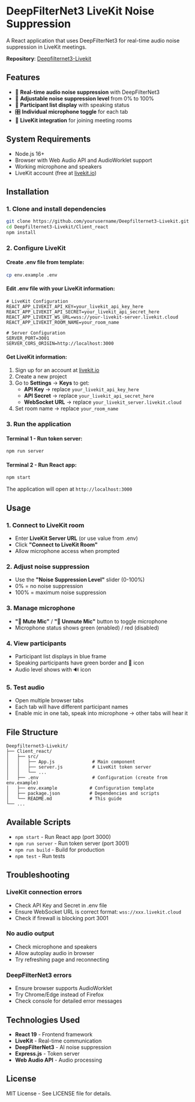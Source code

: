 # DeepFilterNet3 LiveKit Noise Suppression

A React application that uses DeepFilterNet3 for real-time audio noise suppression in LiveKit meetings.

**Repository**: [Deepfilternet3-Livekit](https://github.com/yourusername/Deepfilternet3-Livekit)

## Features

- 🎤 **Real-time audio noise suppression** with DeepFilterNet3
- 🔄 **Adjustable noise suppression level** from 0% to 100%
- 👥 **Participant list display** with speaking status
- 🎛️ **Individual microphone toggle** for each tab
- 📡 **LiveKit integration** for joining meeting rooms

## System Requirements

- Node.js 16+
- Browser with Web Audio API and AudioWorklet support
- Working microphone and speakers
- LiveKit account (free at [livekit.io](https://livekit.io))

## Installation

### 1. Clone and install dependencies

```bash
git clone https://github.com/yourusername/Deepfilternet3-Livekit.git
cd Deepfilternet3-Livekit/Client_react
npm install
```

### 2. Configure LiveKit

#### Create .env file from template:

```bash
cp env.example .env
```

#### Edit .env file with your LiveKit information:

```env
# LiveKit Configuration
REACT_APP_LIVEKIT_API_KEY=your_livekit_api_key_here
REACT_APP_LIVEKIT_API_SECRET=your_livekit_api_secret_here  
REACT_APP_LIVEKIT_WS_URL=wss://your-livekit-server.livekit.cloud
REACT_APP_LIVEKIT_ROOM_NAME=your_room_name

# Server Configuration
SERVER_PORT=3001
SERVER_CORS_ORIGIN=http://localhost:3000
```

#### Get LiveKit information:

1. Sign up for an account at [livekit.io](https://livekit.io)
2. Create a new project
3. Go to **Settings** → **Keys** to get:
   - **API Key** → replace `your_livekit_api_key_here`
   - **API Secret** → replace `your_livekit_api_secret_here`
   - **WebSocket URL** → replace `your_livekit_server.livekit.cloud`
4. Set room name → replace `your_room_name`

### 3. Run the application

#### Terminal 1 - Run token server:
```bash
npm run server
```

#### Terminal 2 - Run React app:
```bash
npm start
```

The application will open at `http://localhost:3000`

## Usage

### 1. Connect to LiveKit room
- Enter **LiveKit Server URL** (or use value from .env)
- Click **"Connect to LiveKit Room"**
- Allow microphone access when prompted

### 2. Adjust noise suppression
- Use the **"Noise Suppression Level"** slider (0-100%)
- 0% = no noise suppression
- 100% = maximum noise suppression

### 3. Manage microphone
- **"🎤 Mute Mic"** / **"🎤 Unmute Mic"** button to toggle microphone
- Microphone status shows green (enabled) / red (disabled)

### 4. View participants
- Participant list displays in blue frame
- Speaking participants have green border and 🎤 icon
- Audio level shows with 🔊 icon

### 5. Test audio
- Open multiple browser tabs
- Each tab will have different participant names
- Enable mic in one tab, speak into microphone → other tabs will hear it

## File Structure

```
Deepfilternet3-Livekit/
├── Client_react/
│   ├── src/
│   │   ├── App.js              # Main component
│   │   ├── server.js           # LiveKit token server
│   │   └── ...
│   ├── .env                    # Configuration (create from env.example)
│   ├── env.example            # Configuration template
│   ├── package.json           # Dependencies and scripts
│   └── README.md              # This guide
└── ...
```

## Available Scripts

- `npm start` - Run React app (port 3000)
- `npm run server` - Run token server (port 3001)
- `npm run build` - Build for production
- `npm test` - Run tests

## Troubleshooting

### LiveKit connection errors
- Check API Key and Secret in .env file
- Ensure WebSocket URL is correct format: `wss://xxx.livekit.cloud`
- Check if firewall is blocking port 3001

### No audio output
- Check microphone and speakers
- Allow autoplay audio in browser
- Try refreshing page and reconnecting

### DeepFilterNet3 errors
- Ensure browser supports AudioWorklet
- Try Chrome/Edge instead of Firefox
- Check console for detailed error messages

## Technologies Used

- **React 19** - Frontend framework
- **LiveKit** - Real-time communication
- **DeepFilterNet3** - AI noise suppression
- **Express.js** - Token server
- **Web Audio API** - Audio processing

## License

MIT License - See LICENSE file for details.
